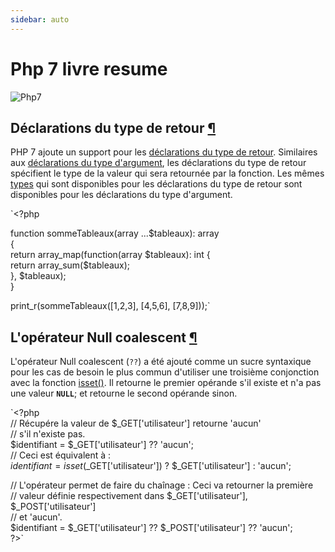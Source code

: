 ```yaml
---
sidebar: auto
---
```

# Php 7 livre resume


![Php7](https://www.genious-interactive.com/wp-content/uploads/2015/06/php7-1.jpg)


## Déclarations du type de retour [¶](https://www.php.net/manual/fr/migration70.new-features.php#migration70.new-features.return-type-declarations)

PHP 7 ajoute un support pour les [déclarations du type de retour](https://www.php.net/manual/fr/functions.returning-values.php#functions.returning-values.type-declaration). Similaires aux [déclarations du type d'argument](https://www.php.net/manual/fr/functions.arguments.php#functions.arguments.type-declaration), les déclarations du type de retour spécifient le type de la valeur qui sera retournée par la fonction. Les mêmes [types](https://www.php.net/manual/fr/functions.arguments.php#functions.arguments.type-declaration.types) qui sont disponibles pour les déclarations du type de retour sont disponibles pour les déclarations du type d'argument.

`<?php

function sommeTableaux(array ...$tableaux): array\
{\
    return array_map(function(array $tableaux): int {\
        return array_sum($tableaux);\
    }, $tableaux);\
}

print_r(sommeTableaux([1,2,3], [4,5,6], [7,8,9]));`


## L'opérateur Null coalescent [¶](https://www.php.net/manual/fr/migration70.new-features.php#migration70.new-features.null-coalesce-op)

L'opérateur Null coalescent (`??`) a été ajouté comme un sucre syntaxique pour les cas de besoin le plus commun d'utiliser une troisième conjonction avec la fonction [isset()](https://www.php.net/manual/fr/function.isset.php). Il retourne le premier opérande s'il existe et n'a pas une valeur **`NULL`**; et retourne le second opérande sinon.

`<?php\
// Récupére la valeur de $_GET['utilisateur'] retourne 'aucun'\
// s'il n'existe pas.\
$identifiant = $_GET['utilisateur'] ?? 'aucun';\
// Ceci est équivalent à :\
$identifiant = isset($_GET['utilisateur']) ? $_GET['utilisateur'] : 'aucun';

// L'opérateur permet de faire du chaînage : Ceci va retourner la première\
// valeur définie respectivement dans $_GET['utilisateur'], $_POST['utilisateur']\
// et 'aucun'.\
$identifiant = $_GET['utilisateur'] ?? $_POST['utilisateur'] ?? 'aucun';\
?>`